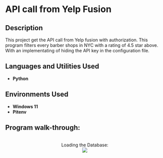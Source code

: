 <h1>API call from Yelp Fusion</h1>

<h2>Description</h2>
This project get the API call from Yelp fusion with authorization. This program filters every barber shops in NYC with a rating of 4.5 star above. With an implementating of hiding the API key in the configuration file.
<br />


<h2>Languages and Utilities Used</h2>

- <b>Python</b> 

<h2>Environments Used </h2>

- <b>Windows 11</b>
- <b>Pitenv</b> 

<h2>Program walk-through:</h2>

<p align="center">
<br />
Loading the Database:  <br/>
<img src="https://imgur.com/t40l71d">


<!--
 ```diff
- text in red
+ text in green
! text in orange
# text in gray
@@ text in purple (and bold)@@
```
--!>
